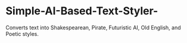# Simple-AI-Based-Text-Styler-
Converts text into Shakespearean, Pirate, Futuristic AI, Old English, and Poetic styles. 
